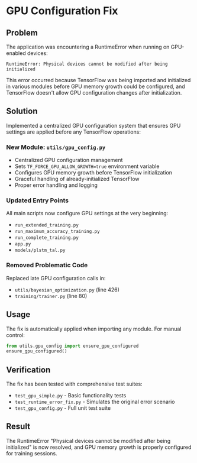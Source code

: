 # GPU Configuration Fix

## Problem
The application was encountering a RuntimeError when running on GPU-enabled devices:
```
RuntimeError: Physical devices cannot be modified after being initialized
```

This error occurred because TensorFlow was being imported and initialized in various modules before GPU memory growth could be configured, and TensorFlow doesn't allow GPU configuration changes after initialization.

## Solution
Implemented a centralized GPU configuration system that ensures GPU settings are applied before any TensorFlow operations:

### New Module: `utils/gpu_config.py`
- Centralized GPU configuration management
- Sets `TF_FORCE_GPU_ALLOW_GROWTH=true` environment variable
- Configures GPU memory growth before TensorFlow initialization
- Graceful handling of already-initialized TensorFlow
- Proper error handling and logging

### Updated Entry Points
All main scripts now configure GPU settings at the very beginning:
- `run_extended_training.py`
- `run_maximum_accuracy_training.py` 
- `run_complete_training.py`
- `app.py`
- `models/plstm_tal.py`

### Removed Problematic Code
Replaced late GPU configuration calls in:
- `utils/bayesian_optimization.py` (line 426)
- `training/trainer.py` (line 80)

## Usage
The fix is automatically applied when importing any module. For manual control:

```python
from utils.gpu_config import ensure_gpu_configured
ensure_gpu_configured()
```

## Verification
The fix has been tested with comprehensive test suites:
- `test_gpu_simple.py` - Basic functionality tests
- `test_runtime_error_fix.py` - Simulates the original error scenario
- `test_gpu_config.py` - Full unit test suite

## Result
The RuntimeError "Physical devices cannot be modified after being initialized" is now resolved, and GPU memory growth is properly configured for training sessions.